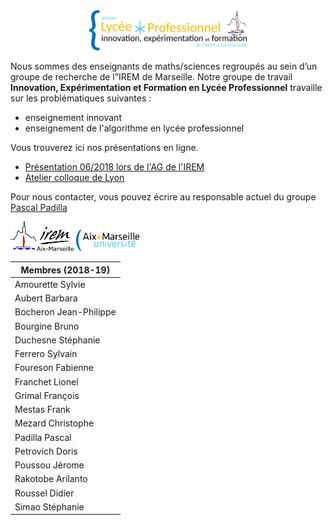 <div style="text-align:center"><img src="./res/fig-logo-ineflp.png" width="50%"></div>

Nous sommes des enseignants de maths/sciences regroupés au sein
d’un groupe de recherche de l”IREM de Marseille.
Notre groupe de travail **Innovation, Expérimentation et Formation
en Lycée Professionnel** travaille sur les problématiques suivantes :

* enseignement innovant
* enseignement de l'algorithme en lycée professionnel

Vous trouverez ici nos présentations en ligne.

* [Présentation 06/2018 lors de l'AG de l'IREM](./2018_ag/)
* [Atelier colloque de Lyon](./2018_colloqueLyon/)

Pour nous contacter, vous pouvez écrire au responsable actuel du groupe
[Pascal Padilla](mailto://irem.p@dilla.fr?subject=ContactGithub)

<img src="./res/logo-irem.jpg" width="20%">

<img src="./res/amu.png" width="20%">

|Membres (2018-19)            |
|-----------------------------|
| Amourette	Sylvie            |
| Aubert	Barbara             |
| Bocheron	Jean-Philippe     |
| Bourgine	Bruno             |
| Duchesne	Stéphanie         |
| Ferrero	Sylvain             |
| Foureson	Fabienne          |
| Franchet	Lionel            |
| Grimal	François            |
| Mestas	Frank               |
| Mezard	Christophe          |
| Padilla	Pascal              |
| Petrovich	Doris             |
| Poussou	Jérome              |
| Rakotobe	Arilanto          |
| Roussel	Didier              |
| Simao	Stéphanie             |
